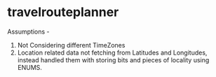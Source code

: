 # travelrouteplanner
Assumptions -  
1. Not Considering different TimeZones
2. Location related data not fetching from Latitudes and Longitudes, instead handled them with storing bits and pieces of locality using ENUMS.



